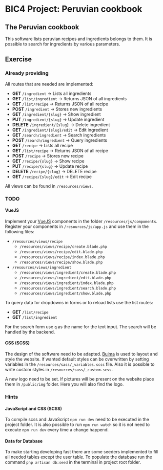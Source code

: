 # BIC4 Project: Peruvian cookbook

## The Peruvian cookbook

This software lists peruvian recipes and ingredients belongs to them.
It is possible to search for ingredients by various parameters.

## Exercise

### Already providing

All routes that are needed are implemented:
 * **GET** ```/ingredient``` &rarr; Lists all ingredients
 * **GET** ```/list/ingredient``` &rarr; Returns JSON of all ingredients
 * **GET** ```/list/recipe``` &rarr; Returns JSON of all recipe
 * **POST** ```/ingredient``` &rarr; Stores new ingredients
 * **GET** ```/ingredient/{slug}``` &rarr; Show ingredient
 * **PUT** ```/ingredient/{slug}``` &rarr; Update ingredient
 * **DELETE** ```/ingredient/{slug}``` &rarr; Delete ingredient
 * **GET** ```/ingredient/{slug}/edit``` &rarr; Edit ingredient
 * **GET** ```/search/ingredient``` &rarr; Search ingredients
 * **POST** ```/search/ingredient``` &rarr; Query ingredients
 * **GET** ```/recipe``` &rarr; Lists all recipe
 * **GET** ```/list/recipe``` &rarr; Returns JSON of all recipe
 * **POST** ```/recipe``` &rarr; Stores new recipe
 * **GET** ```/recipe/{slug}``` &rarr; Show recipe
 * **PUT** ```/recipe/{slug}``` &rarr; Update recipe
 * **DELETE** ```/recipe/{slug}``` &rarr; DELETE recipe
 * **GET** ```/recipe/{slug}/edit``` &rarr; Edit recipe

All views can be found in ```/resources/views```.

### TODO

#### VueJS

Implement your [VueJS](https://vue.js) components in the folder ```/resources/js/components```.
Register your components in ```/resources/js/app.js``` and use them in the following files:

 * ```/resources/views/recipe```
     * ```/resources/views/recipe/create.blade.php```
     * ```/resources/views/recipe/edit.blade.php```
     * ```/resources/views/recipe/index.blade.php```
     * ```/resources/views/recipe/show.blade.php```
 * ```/resources/views/ingredient```
      * ```/resources/views/ingredient/create.blade.php```
      * ```/resources/views/ingredient/edit.blade.php```
      * ```/resources/views/ingredient/index.blade.php```
      * ```/resources/views/ingredient/search.blade.php```
      * ```/resources/views/ingredient/show.blade.php```

To query data for dropdowns in forms or to reload lists use the list routes:
 * **GET** ```/list/recipe```
 * **GET** ```/list/ingredient```

For the search form use ```q``` as the name for the text input.
The search will be handled by the backend.

#### CSS (SCSS)

The design of the software need to be adapted.
[Bulma](https://bulma.io) is used to layout and style the website.
If wanted default styles can be overwritten by setting variables in the ```/resources/sass/_variables.scss``` file.
Also it is possible to write custom styles in ```/resources/sass/_custom.scss```.

A new logo need to be set. If pictures will be present on the website place them in ```/public/img``` folder.
Here you will also find the logo.

### Hints

#### JavaScript and CSS (SCSS)

To compile scss and JavaScript ```npm run dev``` need to be executed in the project folder.
It is also possible to run ```npm run watch``` so it is not need to execute ```npm run dev``` every time a change happend.

#### Data for Database

To make starting developing fast there are some seeders implemented to fill all needed tables except the user table.
To populate the database run the command ```php artisan db:seed``` in the terminal in project root folder.
